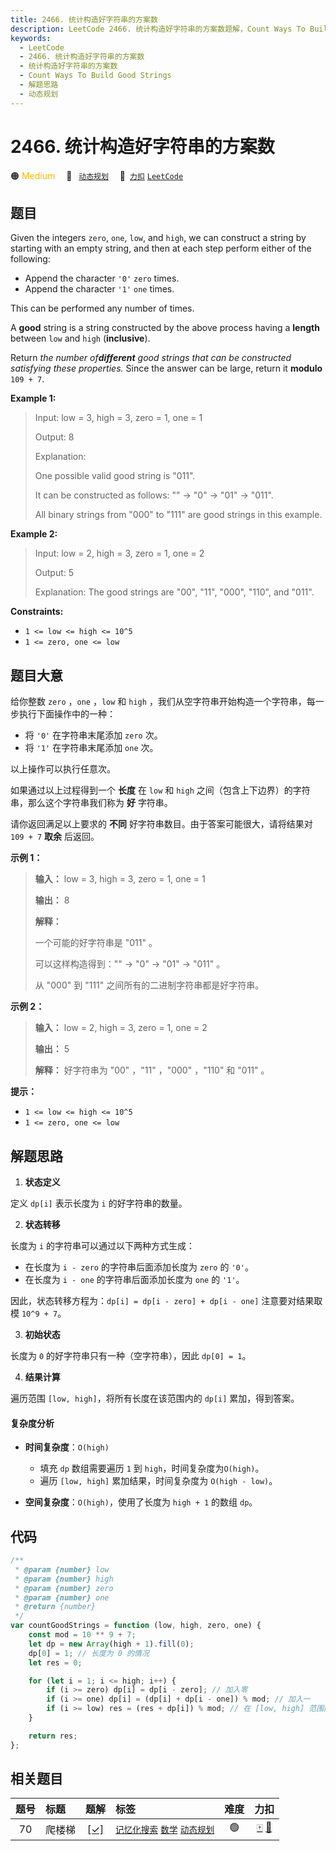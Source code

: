 ```yaml
---
title: 2466. 统计构造好字符串的方案数
description: LeetCode 2466. 统计构造好字符串的方案数题解，Count Ways To Build Good Strings，包含解题思路、复杂度分析以及完整的 JavaScript 代码实现。
keywords:
  - LeetCode
  - 2466. 统计构造好字符串的方案数
  - 统计构造好字符串的方案数
  - Count Ways To Build Good Strings
  - 解题思路
  - 动态规划
---
```


# 2466. 统计构造好字符串的方案数

🟠 <font color=#ffb800>Medium</font>&emsp; 🔖&ensp; [`动态规划`](/tag/dynamic-programming.md)&emsp; 🔗&ensp;[`力扣`](https://leetcode.cn/problems/count-ways-to-build-good-strings) [`LeetCode`](https://leetcode.com/problems/count-ways-to-build-good-strings)

## 题目

Given the integers `zero`, `one`, `low`, and `high`, we can construct a string
by starting with an empty string, and then at each step perform either of the
following:

- Append the character `'0'` `zero` times.
- Append the character `'1'` `one` times.

This can be performed any number of times.

A **good** string is a string constructed by the above process having a
**length** between `low` and `high` (**inclusive**).

Return _the number of**different** good strings that can be constructed
satisfying these properties._ Since the answer can be large, return it
**modulo** `109 + 7`.

**Example 1:**

> Input: low = 3, high = 3, zero = 1, one = 1
>
> Output: 8
>
> Explanation:
>
> One possible valid good string is "011".
>
> It can be constructed as follows: "" -> "0" -> "01" -> "011".
>
> All binary strings from "000" to "111" are good strings in this example.

**Example 2:**

> Input: low = 2, high = 3, zero = 1, one = 2
>
> Output: 5
>
> Explanation: The good strings are "00", "11", "000", "110", and "011".

**Constraints:**

- `1 <= low <= high <= 10^5`
- `1 <= zero, one <= low`

## 题目大意

给你整数 `zero` ，`one` ，`low` 和 `high` ，我们从空字符串开始构造一个字符串，每一步执行下面操作中的一种：

- 将 `'0'` 在字符串末尾添加 `zero` 次。
- 将 `'1'` 在字符串末尾添加 `one` 次。

以上操作可以执行任意次。

如果通过以上过程得到一个 **长度** 在 `low` 和 `high` 之间（包含上下边界）的字符串，那么这个字符串我们称为 **好** 字符串。

请你返回满足以上要求的 **不同** 好字符串数目。由于答案可能很大，请将结果对 `109 + 7` **取余** 后返回。

**示例 1：**

> **输入：** low = 3, high = 3, zero = 1, one = 1
>
> **输出：** 8
>
> **解释：**
>
> 一个可能的好字符串是 "011" 。
>
> 可以这样构造得到："" -> "0" -> "01" -> "011" 。
>
> 从 "000" 到 "111" 之间所有的二进制字符串都是好字符串。

**示例 2：**

> **输入：** low = 2, high = 3, zero = 1, one = 2
>
> **输出：** 5
>
> **解释：** 好字符串为 "00" ，"11" ，"000" ，"110" 和 "011" 。

**提示：**

- `1 <= low <= high <= 10^5`
- `1 <= zero, one <= low`

## 解题思路

1. **状态定义**

定义 `dp[i]` 表示长度为 `i` 的好字符串的数量。

2. **状态转移**

长度为 `i` 的字符串可以通过以下两种方式生成：

- 在长度为 `i - zero` 的字符串后面添加长度为 `zero` 的 `'0'`。
- 在长度为 `i - one` 的字符串后面添加长度为 `one` 的 `'1'`。

因此，状态转移方程为：`dp[i] = dp[i - zero] + dp[i - one]`
注意要对结果取模 `10^9 + 7`。

3. **初始状态**

长度为 `0` 的好字符串只有一种（空字符串），因此 `dp[0] = 1`。

4. **结果计算**

遍历范围 `[low, high]`，将所有长度在该范围内的 `dp[i]` 累加，得到答案。

#### 复杂度分析

- **时间复杂度**：`O(high)`

  - 填充 `dp` 数组需要遍历 `1` 到 `high`，时间复杂度为`O(high)`。
  - 遍历 `[low, high]` 累加结果，时间复杂度为 `O(high - low)`。

- **空间复杂度**：`O(high)`，使用了长度为 `high + 1` 的数组 `dp`。

## 代码

```javascript
/**
 * @param {number} low
 * @param {number} high
 * @param {number} zero
 * @param {number} one
 * @return {number}
 */
var countGoodStrings = function (low, high, zero, one) {
	const mod = 10 ** 9 + 7;
	let dp = new Array(high + 1).fill(0);
	dp[0] = 1; // 长度为 0 的情况
	let res = 0;

	for (let i = 1; i <= high; i++) {
		if (i >= zero) dp[i] = dp[i - zero]; // 加入零
		if (i >= one) dp[i] = (dp[i] + dp[i - one]) % mod; // 加入一
		if (i >= low) res = (res + dp[i]) % mod; // 在 [low, high] 范围内累加结果
	}

	return res;
};
```

## 相关题目

<!-- prettier-ignore -->
| 题号 | 标题 | 题解 | 标签 | 难度 | 力扣 |
| :------: | :------ | :------: | :------ | :------: | :------: |
| 70 | 爬楼梯 | [[✓]](/problem/0070.md) |  [`记忆化搜索`](/tag/memoization.md) [`数学`](/tag/math.md) [`动态规划`](/tag/dynamic-programming.md) | 🟢 | [🀄️](https://leetcode.cn/problems/climbing-stairs) [🔗](https://leetcode.com/problems/climbing-stairs) |